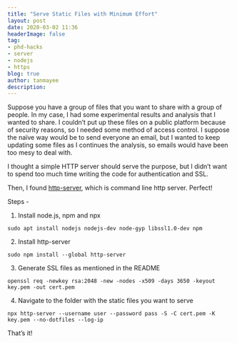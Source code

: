 ```yaml
---
title: "Serve Static Files with Minimum Effort"
layout: post
date: 2020-03-02 11:36
headerImage: false
tag:
- phd-hacks
- server
- nodejs
- https
blog: true
author: tanmayee
description:
---
```

Suppose you have a group of files that you want to share with a group of people.<!--more--> In my case, I had some experimental results and analysis that I wanted to share. I couldn’t put up these files on a public platform because of security reasons, so I needed some method of access control. I suppose the naïve way would be to send everyone an email, but I wanted to keep updating some files as I continues the analysis, so emails would have been too mesy to deal with.

I thought a simple HTTP server should serve the purpose, but I didn’t want to spend too much time writing the code for authentication and SSL.

Then, I found [http-server](https://github.com/http-party/http-server), which is command line http server. Perfect!

Steps -
1. Install node.js, npm and npx
```
sudo apt install nodejs nodejs-dev node-gyp libssl1.0-dev npm
```
2. Install http-server
```
sudo npm install --global http-server
```
3. Generate SSL files as mentioned in the README
```
openssl req -newkey rsa:2048 -new -nodes -x509 -days 3650 -keyout key.pem -out cert.pem
```
4. Navigate to the folder with the static files you want to serve
```
npx http-server --username user --password pass -S -C cert.pem -K key.pem --no-dotfiles --log-ip
```

That’s it!

